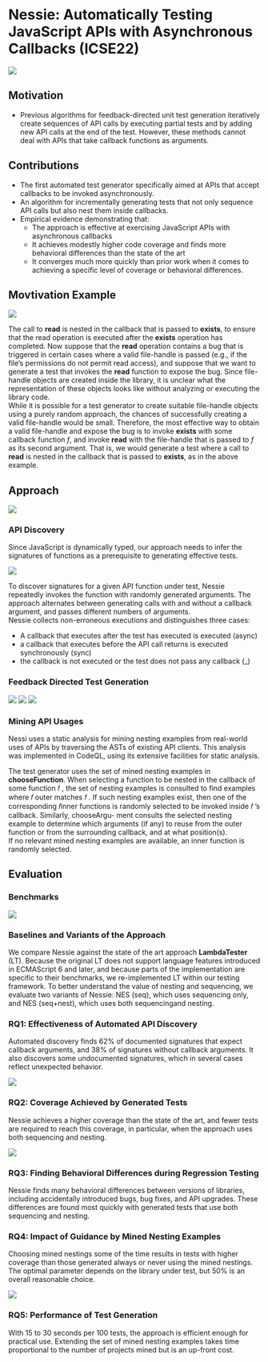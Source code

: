 # Nessie: Automatically Testing JavaScript APIs with Asynchronous Callbacks (ICSE22)

<img src="../images/icse22nessie_authors.png">

## Motivation
- Previous algorithms for feedback-directed unit test generation iteratively create sequences of API calls by executing partial tests and by adding new API calls at the end of the test. However, these methods cannot deal with APIs that take callback functions as arguments.

## Contributions
- The first automated test generator specifically aimed at APIs that accept callbacks to be invoked asynchronously.
- An algorithm for incrementally generating tests that not
only sequence API calls but also nest them inside callbacks.
- Empirical evidence demonstrating that: 
    - The approach is effective at exercising JavaScript APIs with asynchronous callbacks 
    - It achieves modestly higher code coverage
and finds more behavioral differences than the state of the
art
    - It converges much more quickly than prior
work when it comes to achieving a specific level of coverage or behavioral differences.

## Movtivation Example

<img src="../images/icse22nessie_example.png">

The call to **read** is nested in the callback that is passed to **exists**, to ensure that the read operation is executed after the **exists** operation has completed. Now suppose that the **read** operation contains a bug that is triggered in certain cases where a valid file-handle is passed (e.g., if the file’s permissions do not permit read access), and suppose that we want to generate a test that invokes the **read** function to expose the bug. Since file-handle objects are created inside the library, it is unclear what the representation of these
objects looks like without analyzing or executing the library code.  
While it is possible for a test generator to create suitable file-handle objects using a purely random approach, the chances of successfully creating a valid file-handle would be small. Therefore, the most effective way to obtain a valid file-handle and expose the bug is
to invoke **exists** with some callback function *f*, and invoke **read** with the file-handle that is passed to *f* as its second argument. That is, we would generate a test where a call to **read** is nested in the callback that is passed to **exists**, as in the above example.

## Approach
<img src="../images/icse22nessie_overview.png">  


### API Discovery
Since JavaScript is dynamically typed, our approach needs to infer the signatures of functions as a prerequisite to generating effective tests.

<img src="../images/icse22nessie_def1.png">  

To discover signatures for a given API function under test, Nessie
repeatedly invokes the function with randomly generated arguments. The approach alternates between generating calls with and without a callback argument, and passes different numbers of arguments.  
Nessie collects non-erroneous executions and distinguishes three cases:
- A callback that executes after the test has executed is executed (async)
- a callback that executes before the API call returns is executed synchronously (sync)
- the callback is not executed or the test does not pass any callback (_)

### Feedback Directed Test Generation
<img src="../images/icse22nessie_testcase.png">  

<img src="../images/icse22nessie_def2.png">  

<img src="../images/icse22nessie_alg1.png">  

### Mining API Usages
Nessi uses a static analysis for mining nesting examples from real-world uses of APIs by traversing the ASTs of existing API clients. This analysis was implemented in CodeQL, using its extensive facilities for static analysis.

The test generator uses the set of mined nesting examples in **chooseFunction**. When selecting a function to be nested in the callback of some function 𝑓 , the set of nesting examples is consulted to find examples where 𝑓 outer matches 𝑓 . If such nesting examples exist, then one of the corresponding 𝑓inner functions is randomly
selected to be invoked inside 𝑓 ’s callback. Similarly, chooseArgu-
ment consults the selected nesting example to determine which arguments (if any) to reuse from the outer function or from the surrounding callback, and at what position(s).  
If no relevant mined nesting examples are available, an inner function is randomly selected.

## Evaluation
### Benchmarks
<img src="../images/icse22nessie_targets.png"> 

### Baselines and Variants of the Approach
We compare Nessie against the state of the art approach **LambdaTester** (LT). Because the original LT does not support language features introduced in ECMAScript 6 and later, and because parts of the implementation are specific to their benchmarks, we re-implemented LT within our testing framework. To better understand the value of nesting and sequencing, we evaluate two variants of Nessie: NES (seq), which uses sequencing only, and NES (seq+nest), which uses both sequencingand nesting.

### RQ1: Effectiveness of Automated API Discovery
Automated discovery finds 62% of documented
signatures that expect callback arguments, and 38% of signatures without callback arguments. It also discovers some undocumented signatures, which in several cases reflect unexpected behavior.

<img src="../images/icse22nessie_rq1.png">  

### RQ2: Coverage Achieved by Generated Tests
Nessie achieves a higher coverage than the state
of the art, and fewer tests are required to reach this coverage, in particular, when the approach uses both sequencing and nesting.

<img src="../images/icse22nessie_rq2.png">  

### RQ3: Finding Behavioral Differences during Regression Testing
Nessie finds many behavioral differences between
versions of libraries, including accidentally introduced bugs, bug
fixes, and API upgrades. These differences are found most quickly
with generated tests that use both sequencing and nesting.

### RQ4: Impact of Guidance by Mined Nesting Examples
Choosing mined nestings some of the time results
in tests with higher coverage than those generated always or never
using the mined nestings. The optimal parameter depends on the
library under test, but 50% is an overall reasonable choice.

<img src="../images/icse22nessie_rq4.png">  

### RQ5: Performance of Test Generation
With 15 to 30 seconds per 100 tests, the approach
is efficient enough for practical use. Extending the set of mined
nesting examples takes time proportional to the number of projects
mined but is an up-front cost.